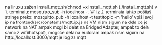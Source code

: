 na linuxu zažen install_mqtt.sh(chmod +x install_mqtt.sh)(./install_mqtt.sh) 
v 1. terminalu: mosquitto_sub -h localhost -t '#'
iz 2. terminala lahko pošilaš stringe preko: mosquitto_pub -h localhost -t test/topic -m 'hello'
vpiši svoj ip na frontend/src/constants/mqtt_ip.js
na VM nism sigurn na dela ce je network na NAT ampak mogl bi delat na Bridged Adapter, ampak to dela samo z wifi(hotspot), mogoče dela na eudoram ampak nism  sigurn
na http://localhost:3000/mqtt je log za mqtt